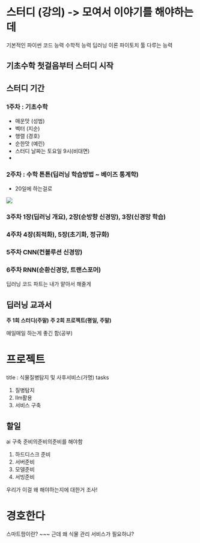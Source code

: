 # 스터디 (강의) -> 모여서 이야기를 해야하는데
기본적인 파이썬 코드 능력
수학적 능력
딥러닝 이론
파이토치 툴 다루는 능력

## 기초수학 첫걸음부터 스터디 시작
## 스터디 기간
### 1주차 : 기초수학
- 매운맛 (성범)
- 벡터 (지순)
- 행렬 (경호)
- 순한맛 (예린)
- 스터디 날짜는 토요일 9시(비대면)
- 
### 2주차 : 수학 튼튼(딥러닝 학습방법 ~ 베이즈 통계학)
- 20일에 하는걸로



![](https://i.imgur.com/boP2ZnX.png)

### 3주차 1장(딥러닝 개요), 2장(순방향 신경망), 3장(신경망 학습)
### 4주차 4장(최적화), 5장(초기화, 정규화)
### 5주차 CNN(컨볼루션 신경망)
### 6주차 RNN(순환신경망, 트랜스포머)

딥러닝 코드 파트는 내가 맡아서 해줄게


## 딥러닝 교과서
**주 1회 스터디(주말)**
**주 2회 프로젝트(평일, 주말)**

매일매일 하는게 좋긴 함(공부)


# 프로젝트
title : 식물질병탐지 및 사후서비스(가명)
tasks
1. 질병탐지
2. llm활용
3. 서비스 구축

## 할일
ai 구축 준비의준비의준비를 해야함
1. 하드디스크 준비
2. 서버준비
3. 모델준비
4. 서빙준비

우리가 이걸 왜 해야하는지에 대한거 조사!

# 경호한다
스마트팜이란? ~~~
근데 왜 식물 관리 서비스가 필요하냐?
